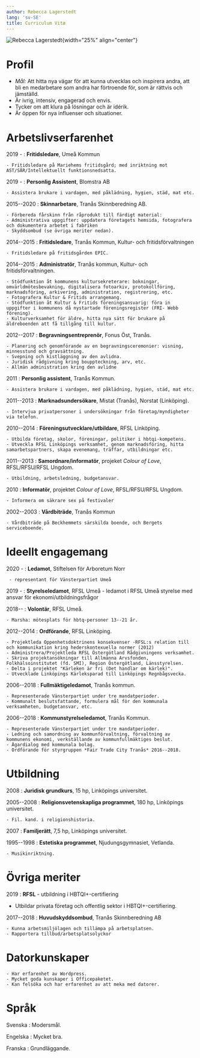 ```yaml
---
author: Rebecca Lagerstedt
lang: 'sv-SE'
title: Curriculum Vitæ
---
```


![Rebecca Lagerstedt](https://linuxtjej.github.io/images/rebeccacv.jpg){width="25%" align="center"}

# Profil

* *Mål:* Att hitta nya vägar för att kunna utvecklas och inspirera andra, att bli en medarbetare som andra har förtroende för, som är rättvis och jämställd.
* Är ivrig, intensiv, engagerad och envis.
* Tycker om att klura på lösningar och är idérik.
* Är öppen för nya influenser och situationer.

# Arbetslivserfarenhet

2019 - 
: **Fritidsledare**, Umeå Kommun

    - Fritidsledare på Mariehems fritidsgård; med inriktning mot AST/SÄR/Intellektuellt funktionsnedsatta. 

2019 -
:   **Personlig Assistent**, Blomstra AB

    - Assistera brukare i vardagen, med påklädning, hygien, städ, mat etc.

2015--2020
:   **Skinnarbetare**, Tranås Skinnberedning AB.

    - Förbereda fårskinn från råprodukt till färdigt material:
    - Administrativa uppgifter: uppdatera företagets hemsida, fotografera och dokumentera arbetet i fabriken
    - Skyddsombud (se övriga meriter nedan).

2014--2015
:   **Fritidsledare**, Tranås Kommun, Kultur- och fritidsförvaltningen

    - Fritidsledare på fritidsgården EPIC.

2014--2015
:   **Administratör**, Tranås kommun, Kultur- och fritidsförvaltningen.

    - Stödfunktion åt kommunens kultursekreterare: bokningar, omvärldmötesbevakning, digitalisera fotoarkiv, protokollföring, marknadsföring, arkivering, administration, registrering, etc.
    - Fotografera Kultur & Fritids arrangemang.
    - Stödfunktion åt Kultur & Fritids föreningsansvarig: föra in uppgifter i kommunens då nystartade föreningsregister (FRI- Webb förening).
    - Kulturverksamhet för äldre, hitta nya sätt för brukare på äldreboenden att få tillgång till kultur.

2012--2017
:   **Begravningsentreprenör**, Fonus Öst, Tranås.

    - Planering och genomförande av en begravningsceremonier: visning, minnesstund och gravsättning.
    - Svepning och kistläggning av den avlidna.
    - Juridisk rådgivning kring bouppteckning, arv, etc.
    - Allmän administration kring den avlidne

2011
:   **Personlig assistent**, Tranås Kommun.

    - Assistera brukare i vardagen, med påklädning, hygien, städ, mat etc.

2011--2013
:   **Marknadsundersökare**, Mistat (Tranås), Norstat (Linköping).

    - Intervjua privatpersoner i undersökningar från företag/myndigheter via telefon.

2010--2014
:   **Föreningsutvecklare/utbildare**, RFSL Linköping.

    - Utbilda företag, skolor, föreningar, politiker i hbtqi-kompetens.
    - Utveckla RFSL Linköpings verksamhet, genom marknadsföring, hitta samarbetspartners, skapa evenemang, träffar, utbildningar etc. 
       
2011--2013
:   **Samordnare/informatör**, projeket *Colour of Love*, RFSL/RFSU/RFSL Ungdom.

    - Utbildning, arbetsledning, budgetansvar.

2010
:   **Informatör**, projektet *Colour of Love*, RFSL/RFSU/RFSL Ungdom.

    - Informera om säkrare sex på festivaler

2002--2003
:   **Vårdbiträde**, Tranås Kommun

    - Vårdbiträde på Beckhemmets särskilda boende, och Bergets serviceboende.

# Ideellt engagemang
2020 -
: **Ledamot**, Stiftelsen för Arboretum Norr
     
     - representant för Vänsterpartiet Umeå
2019 - 
:   **Styrelseledamot**, RFSL Umeå
     - ledamot i RFSL Umeå styrelse med ansvar för ekonomi/utbildningsfrågor

2018--
:   **Volontär**, RFSL Umeå.
    
    - Marsha: mötesplats för hbtq-personer 13--21 år.

2012--2014 
:   **Ordförande**, RFSL Linköping.

    - Projektleda Öppenhetsdoktrinens konsekvenser -RFSL:s relation till och kommunikation kring hederskontexuella normer (2012)
    - Administrera/Projektleda RFSL Östergötland Rådgivningens verksamhet.
    - Skriva projektansökningar till Allmänna Arvsfonden, Folkhälsoinstitutet (fd. SMI), Region Östergötland, Länsstyrelsen.
    - Delta i projektet "Kärleken är fri (Det handlar om kärlek)".
    - Utvecklade Linköpings Kärleksparad till Linköpings Regnbågsvecka. 

2006--2018
:   **Fullmäktigeledamot**, Tranås kommun.

    - Representerade Vänsterpartiet under tre mandatperioder.
    - Kommunalt beslutsfattande, formulera mål för den kommunala verksamheten, budgetansvar, etc.

2006--2018
:   **Kommunstyrelseledamot**, Tranås Kommun.

    - Representerade Vänsterpartiet under tre mandatperioder. 
    - Ledning och samordning av kommunförvaltning, förvaltning av kommunens ekonomi, verkställande av kommunfullmäktiges beslut.
    - Ägardialog med kommunala bolag.
    - Ordförande för styrgruppen *Fair Trade City Tranås* 2016--2018.


# Utbildning

2008
:   **Juridisk grundkurs**, 15 hp, Linköpings universitet.

2005--2008
:   **Religionsvetenskapliga programmet**, 180 hp, Linköpings universitet.

    - Fil. kand. i religionshistoria.

2007
:   **Familjerätt**, 7,5 hp, Linköpings universitet.

1995--1998
:   **Estetiska programmet**, Njudungsgymnasiet, Vetlanda.

    - Musikinriktning.

# Övriga meriter

2019
: **RFSL** - utbildning i HBTQI+-certifiering

- Utbildar privata företag och offentlig sektor i HBTQI+-certifiering.


2017--2018
:   **Huvudskyddsombud**, Tranås Skinnberedning AB

    - Kunna arbetsmiljölagen och tillämpa på arbetsplatsen.
    - Rapportera tillbud/arbetsplatsolyckor

# Datorkunskaper

    - Har erfarenhet av Wordpress. 
    - Mycket goda kunskaper i Officepaketet.
    - Kan felsöka och har erfarenhet av att meka med datorer.

# Språk

Svenska
:   Modersmål.

Engelska
:   Mycket bra.

Franska
:   Grundläggande.

